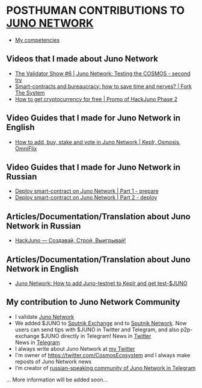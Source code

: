 # POSTHUMAN CONTRIBUTIONS TO [JUNO NETWORK](https://junochain.com/)

- [My competencies](https://github.com/Antropocosmist/my_competencies)

## Videos that I made about Juno Network

- [The Validator Show #6 | Juno Network: Testing the COSMOS - second try](https://youtu.be/Dyi3Ew_YPS4)
- [Smart-contracts and bureaucracy: how to save time and nerves? | Fork The System](https://youtu.be/ucCIx_AsbRs)
- [How to get cryptocurrency for free | Promo of HackJuno Phase 2](https://youtu.be/4q6GpcctvcU)

## Video Guides that I made for Juno Network in English

- [How to add, buy, stake and vote in Juno Network | Keplr, Osmosis, OmniFlix](https://youtu.be/Z-M8pBSVks0)

## Video Guides that I made for Juno Network in Russian

- [Deploy smart-contract on Juno Network | Part 1 - prepare](https://youtu.be/xjGj8PIkrKU)
- [Deploy smart-contract on Juno Network | Part 2 - deploy](https://youtu.be/SuPByXkjbKk)

## Articles/Documentation/Translation about Juno Network in Russian

- [HackJuno — Cоздавай, Cтрой, Выигрывай!](https://antropocosmist.medium.com/hackjuno-ru-42e53ec0cc78)

## Articles/Documentation/Translation about Juno Network in English

- [Juno Network: How to add Juno-testnet to Keplr and get test-$JUNO](https://antropocosmist.medium.com/juno-testnet-guide-6269baa3fc05)

## My contribution to Juno Network Community

- I validate [Juno Network](https://www.mintscan.io/juno/validators/junovaloper1e8238v24qccht9mqc2w0r4luq462yxttjzn7qt)
- We added $JUNO to [Sputnik Exchange](https://sputnik.exchange/) and to [Sputnik Network](https://t.me/SputnikNetworkBot). Now users can send tips with $JUNO in Twitter and Telegram, and also p2p-exchange $JUNO directly in Telegram! 
News in [Twitter](https://twitter.com/SputnikNetwork/status/1445420421172678657) <br />
News in [Telegram](https://t.me/SputnikDish/116) <br />
- I always write about Juno Network at [my Twitter](https://twitter.com/ponimajushij)
- I'm owner of https://twitter.com/CosmosEcosystem and I always make reposts of Juno Network news
- I’m creator of [russian-speaking community of Juno Network in Telegram](https://t.me/juno_ru)

... More information will be added soon...
